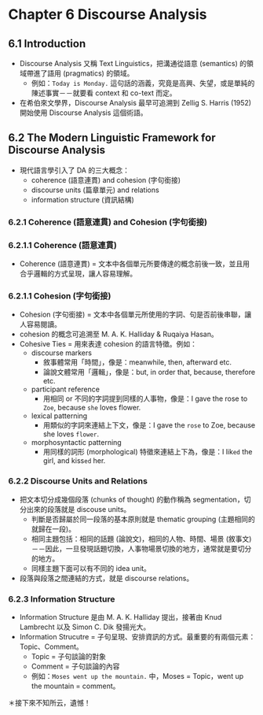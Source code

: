 # Chapter 6 Discourse Analysis

## 6.1 Introduction

- Discourse Analysis 又稱 Text Linguistics，把溝通從語意 (semantics) 的領域帶進了語用 (pragmatics) 的領域。
  - 例如：`Today is Monday.` 這句話的涵義，究竟是高興、失望，或是單純的陳述事實－－就要看 context 和 co-text 而定。
- 在希伯來文學界，Discourse Analysis 最早可追溯到 Zellig S. Harris (1952) 開始使用 Discourse Analysis 這個術語。

## 6.2 The Modern Linguistic Framework for Discourse Analysis

- 現代語言學引入了 DA 的三大概念：
  - coherence (語意連貫) and cohesion (字句銜接)
  - discourse units (篇章單元) and relations 
  - information structure (資訊結構) 

### 6.2.1 Coherence (語意連貫) and Cohesion (字句銜接)

### 6.2.1.1 Coherence (語意連貫)

- Coherence (語意連貫) = 文本中各個單元所要傳達的概念前後一致，並且用合乎邏輯的方式呈現，讓人容易理解。

### 6.2.1.1 Cohesion (字句銜接)
- Cohesion (字句銜接) = 文本中各個單元所使用的字詞、句是否前後串聯，讓人容易閱讀。
- cohesion 的概念可追溯至 M. A. K. Halliday & Ruqaiya Hasan。
- Cohesive Ties = 用來表達 cohesion 的語言特徵。例如：
  - discourse markers
    - 敘事體常用「時間」，像是：meanwhile, then, afterward etc.
    - 論說文體常用「邏輯」，像是：but, in order that, because, therefore etc.
  - participant reference
    - 用相同 or 不同的字詞提到同樣的人事物，像是：I gave the rose to `Zoe`, because `she` loves flower.
  - lexical patterning
    - 用類似的字詞來連結上下文，像是：I gave the `rose` to Zoe, because she loves `flower`.
  - morphosyntactic patterning
    - 用同樣的詞形 (morphological) 特徵來連結上下為，像是：I lik`ed` the girl, and kiss`ed` her.

### 6.2.2 Discourse Units and Relations

- 把文本切分成幾個段落 (chunks of thought) 的動作稱為 segmentation，切分出來的段落就是 discouse units。
  - 判斷是否歸屬於同一段落的基本原則就是 thematic grouping (主題相同的就歸在一段)。
  - 相同主題包括：相同的話題 (論說文)，相同的人物、時間、場景 (敘事文)－－因此，一旦發現話題切換，人事物場景切換的地方，通常就是要切分的地方。
  - 同樣主題下面可以有不同的 idea unit。
- 段落與段落之間連結的方式，就是 discourse relations。

### 6.2.3 Information Structure

- Information Structure 是由 M. A. K. Halliday 提出，接著由 Knud Lambrecht 以及 Simon C. Dik 發揚光大。
- Information Strucutre = 子句呈現、安排資訊的方式。最重要的有兩個元素：Topic、Comment。
  - Topic = 子句談論的對象
  - Comment = 子句談論的內容
  - 例如：`Moses went up the mountain.` 中，Moses = Topic，went up the mountain = comment。

＊接下來不知所云，遺憾！   